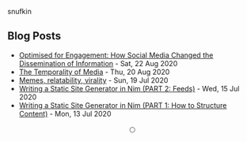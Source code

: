 snufkin

## Blog Posts
<!-- blog starts -->
* [Optimised for Engagement: How Social Media Changed the Dissemination of Information](https://snufk.in/blog/optimised-for-engagement.html) - Sat, 22 Aug 2020
* [The Temporality of Media](https://snufk.in/blog/temporality.html) - Thu, 20 Aug 2020
* [Memes, relatability, virality](https://snufk.in/blog/memes-relatability-virality.html) - Sun, 19 Jul 2020
* [Writing a Static Site Generator in Nim (PART 2: Feeds)](https://snufk.in/blog/ssg-2.html) - Wed, 15 Jul 2020
* [Writing a Static Site Generator in Nim (PART 1: How to Structure Content)](https://snufk.in/blog/ssg-1.html) - Mon, 13 Jul 2020
<!-- blog ends -->

<p align="center">
<!-- moon starts -->
🌕
<!-- moon ends -->
</p>
